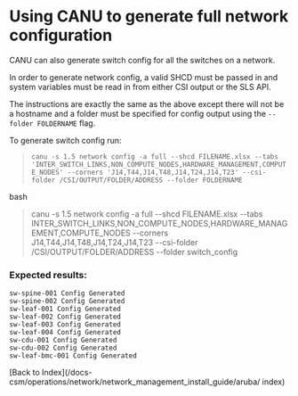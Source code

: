 # Using CANU to generate full network configuration

CANU can also generate switch config for all the switches on a network.

In order to generate network config, a valid SHCD must be passed in and system variables must be read in from either CSI output or the SLS API. 

The instructions are exactly the same as the above except there will not be a hostname and a folder must be specified for config output using the `--folder FOLDERNAME` flag.

To generate switch config run: 

> `canu -s 1.5 network config -a full --shcd FILENAME.xlsx --tabs 'INTER_SWITCH_LINKS,NON_COMPUTE_NODES,HARDWARE_MANAGEMENT,COMPUTE_NODES' --corners 'J14,T44,J14,T48,J14,T24,J14,T23' --csi-folder /CSI/OUTPUT/FOLDER/ADDRESS --folder FOLDERNAME`


bash
>  canu -s 1.5 network config -a full --shcd FILENAME.xlsx --tabs INTER_SWITCH_LINKS,NON_COMPUTE_NODES,HARDWARE_MANAGEMENT,COMPUTE_NODES --corners J14,T44,J14,T48,J14,T24,J14,T23 --csi-folder /CSI/OUTPUT/FOLDER/ADDRESS --folder switch_config


### Expected results: 

	sw-spine-001 Config Generated
	sw-spine-002 Config Generated
	sw-leaf-001 Config Generated
	sw-leaf-002 Config Generated
	sw-leaf-003 Config Generated
	sw-leaf-004 Config Generated
	sw-cdu-001 Config Generated
	sw-cdu-002 Config Generated
	sw-leaf-bmc-001 Config Generated


[Back to Index](/docs-csm/operations/network/network_management_install_guide/aruba/
index)
